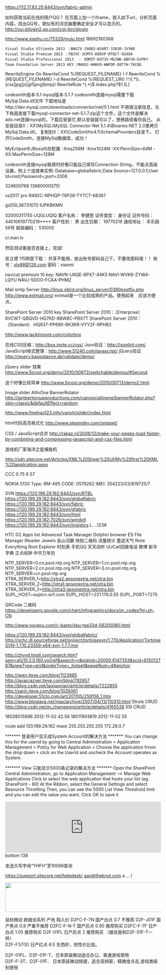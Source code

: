 https://112.17.83.25:8443/svn/fabric-admin

如何获取当前在线的用户QQ？
在页面上加一个iframe，嵌入如下url，分析页面内容，找出QQ号，貌似有的浏览器要确定安全才可以显示的。
http://xui.ptlogin2.qq.com/cgi-bin/qlogin

http://www.xiashu.cc/75329/mulu.html
18692160368

```
Visual Studio Ultimate 2013 ：BWG7X-J98B3-W34RT-33B3R-JVYW9
Visual Studio Premium 2013 ：FBJVC-3CMTX-D8DVP-RTQCT-92494
Visual Studio Professional 2013  ： XDM3T-W3T3V-MGJWK-8BFVD-GVPKY
Team Foundation Server 2013 KEY：MHG9J-HHHX9-WWPQP-D8T7H-7KCQG
```

<IfModule mod_rewrite.c>
RewriteEngine On
RewriteCond %{REQUEST_FILENAME} !-f
RewriteCond %{REQUEST_FILENAME} !-d
RewriteCond %{REQUEST_URI} !^/(.*)\.(css|jpg|js|gif|png|bmp)/
RewriteRule ^(.*)$ index.php?$1 [L]
</IfModule>

codesmith版本:5.1
mysql版本:5.1.7
codesmith连接mysql需要下载MySql.Data.dll文件
下载地址是http://dev.mysql.com/downloads/connector/net/5.1.html
不用填注册信息，左下角面直接下载mysql-connector-net-5.1.7.zip这个文件，这个文件是解决ado.net连接mysql的，下载后安装它,默认安装就可以了，想换路径看你自己。
从安装目录X：XX\MySQL\MySQL Connector Net 5.1.4\Binaries\.NET 2.0里拷贝MySql.Data.dll，
复制到X：XX\CodeSmith\v4.1\SchemaProviders目录下。
打开CodeSmith，连接MySql数据库，成功！

MyEclipse中JBoss内存配置
-Xms256M -Xmx1024M -XX:PermSize=64M -XX:MaxPermSize=128M

codesmith连接mysql我用时好像只能自己填写Connection String，不能点高级设置，附上个连接串实例:
Database=globalfabric;Data Source=127.0.0.1;User Id=root;Password=;port=3306

324600768   13680000375!

vs2017 pro R492C-NPHQP-T6P28-TYTCT-68367

gzDSL36731070
IUPKBKMN

02000311755
UQGLUQIQ
客户名称： 	李健恩
证件类型： 	身份证
证件号码： 	44010619770219****
客户性别： 	男
出生日期： 	19770219
通信地址： 	丰乐路56号
邮政编码： 	510000

cl.man.lv

然后测试看是否连接上，完成!

凯立德 115网盘下载：
共享不能用，放出账号密码自己下，不要改密码哦！！
账号：xly88@126.com
密码：xiaomi

navicat premium 10 key:
NAVN-U6QE-6PX7-44K5
NAVI-WVK6-ZYW4-LQYU
NAVJ-5DOO-FCAA-PHMZ

Mail smtp Server
http://linux.vbird.org/linux_server/0390postfix.php
http://www.extmail.org/
extmail是一个比较成熟的产品。使用起来　应该方便点。


SharePoint Server 2010 key
SharePoint Server 2010：（Enterprise） 
6VCWT-QBQVD-HG7KD-8BW8C-PBX7T
SharePoint Server 2010：（Standard） 
HQ937-PP69X-8K3KR-VYY2F-RPHB3

http://www.jacklmoore.com/colorbox  

在线CSS压缩：http://box.inote.cc/css/
Json验证：http://jsonlint.com/
JavaScript格式整理：http://www.51240.com/javascript/
jQuery验证 http://jquery.bassistance.de/validate/demo/


jQuery slider 效果 http://www.5icool.org/demo/2010/00672/switchable/demos/#Second

这个好像比较简单 http://www.5icool.org/demo/2010/00713/demo2.html

Image slider
AllInOne BannerRotator
http://lambertgroupproductions.com/canyon/allinone/bannerRotator.php?skin=classic&defaultEffect=random

http://www.freehao123.info/yanshi/slider/index.html

html代码高亮格式化
http://www.steamdev.com/snippet/

CSS / JavaScript合并
http://rakaz.nl/2006/12/make-your-pages-load-faster-by-combining-and-compressing-javascript-and-css-files.html

游戏机厂家海洋之星捕鱼机

http://sdn.sitecore.net/Articles/XML%20Sheer%20UI/My%20first%20XML%20application.aspx

CCC
0.75
6
57



NOKIA 5130
Type: RM-495
CODE: 0579262
IMEI: 354223/03/819725/7

SVN
https://120.199.29.182:8443/svn/RTBL
https://120.199.29.182:8443/svn/globalfabric
https://120.199.29.182:8443/svn/fabric
https://120.199.29.182:8443/svn/gfabric
https://120.199.29.182:8443/svn/html
https://120.199.29.182:7026/svn/windxtl
https://120.199.29.182:8443/svn/logistics
L....123#


HTC G2
Apps list
Advanced Task Manager
Dolphin browser
ES File Manager
IReader
Jewels
金山词霸
快拍二维码
流量统计
墨迹天气
Note Everything
Root Explorer
时刻表
手机QQ
天天动听
UUCall回拨电话
微博
新华字典
正点闹钟
中华万年历


NTP_SERVER=0.cn.pool.ntp.org
NTP_SERVER=1.cn.pool.ntp.org
NTP_SERVER=2.cn.pool.ntp.org
NTP_SERVER=3.cn.pool.ntp.org
NTP_SERVER=cn.pool.ntp.org
XTRA_SERVER_1=http://xtra2.gpsonextra.net/xtra.bin
XTRA_SERVER_2=http://xtra1.gpsonextra.net/xtra.bin
XTRA_SERVER_3=http://xtra3.gpsonextra.net/xtra.bin
SUPL_HOST=suplcn.sirf.com
SUPL_HOST=221.176.0.55
SUPL_PORT=7275



QRCode  二维码
https://developers.google.com/chart/infographics/docs/qr_codes?hl=zh-CN

http://www.yougou.com/c-basto/sku-tga33d-58200080.html

https://120.199.29.182:8443/svn/globalfabric/
http://nchc.dl.sourceforge.net/project/tortoisesvn/1.7.10/Application/TortoiseSVN-1.7.10.23359-x64-svn-1.7.7.msi

http://zhyyd.tmall.com/search.htm?spm=a1z10.3.0.160.yoGgjf&search=y&pidvid=20000:6147353&scid=615012787&viewType=grid&orderType=_hotsell&pageNum=4#anchor

http://jwen.iteye.com/blog/1123985
http://javacrazyer.iteye.com/blog/792957
http://blog.csdn.net/laixiaonian/article/details/7222855
http://sarin.iteye.com/blog/1026061
http://developer.51cto.com/art/201105/259156_1.htm
http://www.blogjava.net/max/archive/2007/04/13/110310.html  Struts CRUD
http://blog.csdn.net/m_changgong/article/details/4165538  SSI CRUD

18028015896   2012-11-02  42.56
18011993819   2012-11-02  55


route add 120.199.29.182 mask 255.255.255.255 172.26.0.7

******* 登录用户显示成System Account的解决方法 *******
You can change this for the userid by going to Central Administration > Application Management > Policy for Web Application > Choose the application frrom the drop down > click on the UserId and uncheck the Account operates as System.

******* View 只能显示5000条记录的解决方法 *******
Open the SharePoint Central Administration,
go to Application Management --> Manage Web Applications
Click to select the web application that hosts your list (eg. SharePoint - 80)
At the Ribbon, select the General Settings and select Resource Throttling
Then, you can see the 5000 List View Threshold limit and you can edit the value you want.
Click OK to save it

<iframe src="http://localhost:18001/index/toTop.html" width="100%" height="165" frameborder="0" scrolling="no"></iframe>
bottom 138


发送大写字母“YHFH”至10086查询


https://support.sitecore.net/helpdesk/
aan@theknot.com
a.....!


<script>
var ebRand = Math.random()+'';
ebRand = ebRand * 1000000;
//<![CDATA[
document.write('<scr'+'ipt src="http://bsch.serving-sys.com/BurstingPipe/adServer.bs?cn=rsb&c=28&pli=5959461&PluID=56&w=980&h=95&dlm=3&ucm=true&ord=' + ebRand + '"></scr' + 'ipt>');
//]]>
</script>
<noscript>
<a href="http://bsch.serving-sys.com/BurstingPipe/adServer.bs?cn=brd&FlightID=5959461&Page=&PluID=56&Pos=4704" target="_blank"><img src="http://bsch.serving-sys.com/BurstingPipe/adServer.bs?cn=bsr&FlightID=5959461&Page=&PluID=56&Pos=4704" border=0 width=980 height=95></a>
</noscript>


鼠标微动
欧姆龙系列  产地    购入价 
D2FC-F-7N  国产白点 0.7    不推荐 
D2F-J01F     国产黑点 0.9    严重不推荐 
D2FC-F-N-T 国产灰点 0.95  推荐购买 
D2FC-F-7F   日产白点 1.05  推荐购买 
D2F-01FL     日产灰点 2        推荐购买 （据说是和D2F-01F-T一样）  
D2F-F37(S)  日产红点 6.5     东西好，但性价比低。

D2F-01FL、D2F-01F-T、日本原装微动适合办公、普通游戏使用  
D2F-F-3T、D2F-01F、   日本原装微动按键，适合高频密，精确度点击,游戏类级别使用
